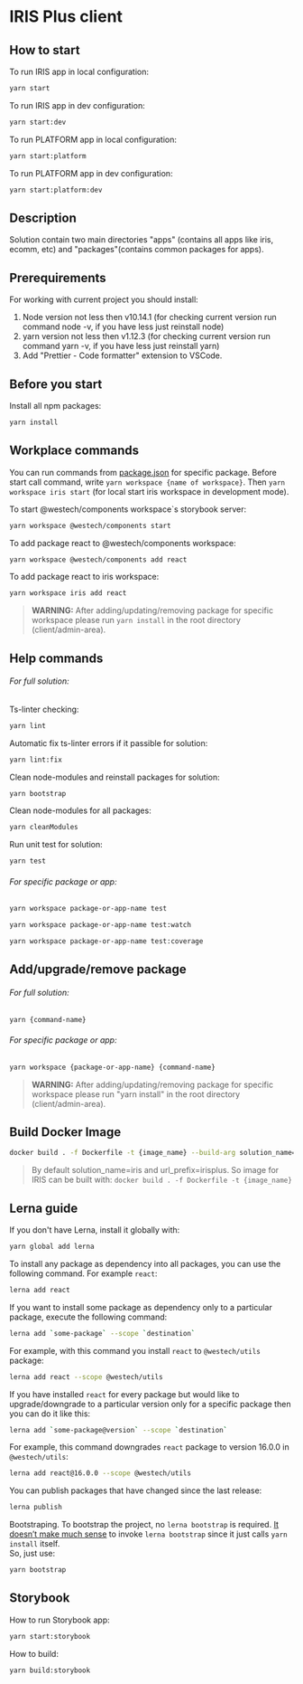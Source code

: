 # IRIS Plus client

## How to start

To run IRIS app in local configuration:

```bash
yarn start
```

To run IRIS app in dev configuration:

```bash
yarn start:dev
```

To run PLATFORM app in local configuration:

```bash
yarn start:platform
```

To run PLATFORM app in dev configuration:

```bash
yarn start:platform:dev
```

## Description

Solution contain two main directories "apps" (contains all apps like iris, ecomm, etc) and "packages"(contains common packages for apps).

## Prerequirements

For working with current project you should install:

1. Node version not less then v10.14.1 (for checking current version run command node -v, if you have less just reinstall node)
2. yarn version not less then v1.12.3 (for checking current version run command yarn -v, if you have less just reinstall yarn)
3. Add "Prettier - Code formatter" extension to VSCode.

## Before you start

Install all npm packages:

```bash
yarn install
```

## Workplace commands

You can run commands from [package.json](package.json) for specific package.
Before start call command, write `yarn workspace {name of workspace}`. Then `yarn workspace iris start` (for local start iris workspace in development mode).

To start @westech/components workspace`s storybook server:

```bash
yarn workspace @westech/components start
```

To add package react to @westech/components workspace:

```bash
yarn workspace @westech/components add react
```

To add package react to iris workspace:

```bash
yarn workspace iris add react
```

> **WARNING:** After adding/updating/removing package for specific workspace please run `yarn install` in the root directory (client/admin-area).

## Help commands

###### For full solution:

Ts-linter checking:

```bash
yarn lint
```

Automatic fix ts-linter errors if it passible for solution:

```bash
yarn lint:fix
```

Clean node-modules and reinstall packages for solution:

```bash
yarn bootstrap
```

Clean node-modules for all packages:

```bash
yarn cleanModules
```

Run unit test for solution:

```bash
yarn test
```

###### For specific package or app:

```bash
yarn workspace package-or-app-name test
```

```bash
yarn workspace package-or-app-name test:watch
```

```bash
yarn workspace package-or-app-name test:coverage
```

## Add/upgrade/remove package

###### For full solution:

```bash
yarn {command-name}
```

###### For specific package or app:

```bash
yarn workspace {package-or-app-name} {command-name}
```

> **WARNING:** After adding/updating/removing package for specific workspace please run "yarn install" in the root directory (client/admin-area).

## Build Docker Image

```bash
docker build . -f Dockerfile -t {image_name} --build-arg solution_name={iris|platform} --build-arg url_prefix={irisplus|platform} 
```

> By default solution_name=iris and url_prefix=irisplus. So image for IRIS can be built with: `docker build . -f Dockerfile -t {image_name}`

## Lerna guide

If you don't have Lerna, install it globally with:

```bash
yarn global add lerna
```

To install any package as dependency into all packages, you can use the following command. For example `react`:

```bash
lerna add react
```

If you want to install some package as dependency only to a particular package, execute the following command:

```bash
lerna add `some-package` --scope `destination`
```

For example, with this command you install `react` to `@westech/utils` package:

```bash
lerna add react --scope @westech/utils
```

If you have installed `react` for every package but would like to upgrade/downgrade to a particular version only for a specific package then you can do it like this:

```bash
lerna add `some-package@version` --scope `destination`
```

For example, this command downgrades `react` package to version 16.0.0 in `@westech/utils`:

```bash
lerna add react@16.0.0 --scope @westech/utils
```

You can publish packages that have changed since the last release:

```bash
lerna publish
```

Bootstraping. To bootstrap the project, no `lerna bootstrap` is required. [It doesn’t make much sense](https://github.com/lerna/lerna/issues/1308#issuecomment-370848535) to invoke `lerna bootstrap` since it just calls `yarn install` itself. </br> So, just use:

```bash
yarn bootstrap
```

## Storybook

How to run Storybook app:

```bash
yarn start:storybook
```

How to build:

```bash
yarn build:storybook
```